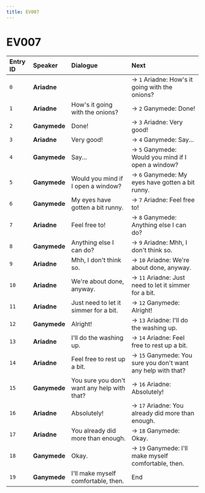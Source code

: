 ```yaml
---
title: EV007
---
```


# EV007


| Entry ID | Speaker | Dialogue | Next |
| :------- | :------ | :------- | :------------ |
| `0` | **Ariadne** |  | → `1` Ariadne: How's it going with the onions? |
| `1` | **Ariadne** | How's it going with the onions? | → `2` Ganymede: Done\! |
| `2` | **Ganymede** | Done\! | → `3` Ariadne: Very good\! |
| `3` | **Ariadne** | Very good\! | → `4` Ganymede: Say\.\.\. |
| `4` | **Ganymede** | Say\.\.\. | → `5` Ganymede: Would you mind if I open a window? |
| `5` | **Ganymede** | Would you mind if I open a window? | → `6` Ganymede: My eyes have gotten a bit runny\. |
| `6` | **Ganymede** | My eyes have gotten a bit runny\. | → `7` Ariadne: Feel free to\! |
| `7` | **Ariadne** | Feel free to\! | → `8` Ganymede: Anything else I can do? |
| `8` | **Ganymede** | Anything else I can do? | → `9` Ariadne: Mhh, I don't think so\. |
| `9` | **Ariadne** | Mhh, I don't think so\. | → `10` Ariadne: We're about done, anyway\. |
| `10` | **Ariadne** | We're about done, anyway\. | → `11` Ariadne: Just need to let it simmer for a bit\. |
| `11` | **Ariadne** | Just need to let it simmer for a bit\. | → `12` Ganymede: Alright\! |
| `12` | **Ganymede** | Alright\! | → `13` Ariadne: I'll do the washing up\. |
| `13` | **Ariadne** | I'll do the washing up\. | → `14` Ariadne: Feel free to rest up a bit\. |
| `14` | **Ariadne** | Feel free to rest up a bit\. | → `15` Ganymede: You sure you don't want any help with that? |
| `15` | **Ganymede** | You sure you don't want any help with that? | → `16` Ariadne: Absolutely\! |
| `16` | **Ariadne** | Absolutely\! | → `17` Ariadne: You already did more than enough\. |
| `17` | **Ariadne** | You already did more than enough\. | → `18` Ganymede: Okay\. |
| `18` | **Ganymede** | Okay\. | → `19` Ganymede: I'll make myself comfortable, then\. |
| `19` | **Ganymede** | I'll make myself comfortable, then\. | End |
